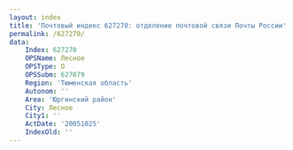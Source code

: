 ```yaml
---
layout: index
title: 'Почтовый индекс 627270: отделение почтовой связи Почты России'
permalink: /627270/
data:
    Index: 627270
    OPSName: Лесное
    OPSType: О
    OPSSubm: 627079
    Region: 'Тюменская область'
    Autonom: ''
    Area: 'Юргинский район'
    City: Лесное
    City1: ''
    ActDate: '20051025'
    IndexOld: ''
---
```

